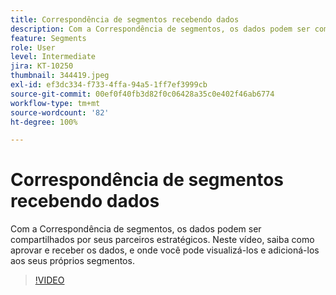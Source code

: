 ```yaml
---
title: Correspondência de segmentos recebendo dados
description: Com a Correspondência de segmentos, os dados podem ser compartilhados por seus parceiros estratégicos. Neste vídeo, saiba como aprovar e receber os dados, e onde você pode visualizá-los e adicioná-los aos seus próprios segmentos.
feature: Segments
role: User
level: Intermediate
jira: KT-10250
thumbnail: 344419.jpeg
exl-id: ef3dc334-f733-4ffa-94a5-1ff7ef3999cb
source-git-commit: 00ef0f40fb3d82f0c06428a35c0e402f46ab6774
workflow-type: tm+mt
source-wordcount: '82'
ht-degree: 100%

---
```


# Correspondência de segmentos recebendo dados

Com a Correspondência de segmentos, os dados podem ser compartilhados por seus parceiros estratégicos. Neste vídeo, saiba como aprovar e receber os dados, e onde você pode visualizá-los e adicioná-los aos seus próprios segmentos.

>[!VIDEO](https://video.tv.adobe.com/v/344419/?learn=on)


